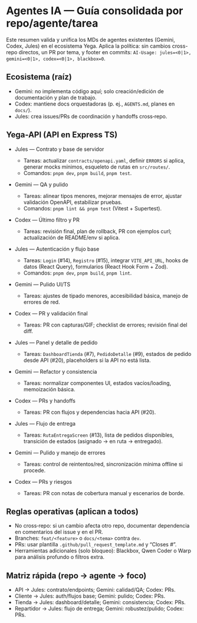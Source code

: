# Agentes IA — Guía consolidada por repo/agente/tarea

Este resumen valida y unifica los MDs de agentes existentes (Gemini, Codex, Jules) en el ecosistema Yega. Aplica la política: sin cambios cross-repo directos, un PR por tema, y footer en commits: `AI-Usage: jules=<0|1>, gemini=<0|1>, codex=<0|1>, blackbox=0`.
## Ecosistema (raíz)
- Gemini: no implementa código aquí; solo creación/edición de documentación y plan de trabajo.
- Codex: mantiene docs orquestadoras (p. ej., `AGENTS.md`, planes en `docs/`).
- Jules: crea issues/PRs de coordinación y handoffs cross‑repo.

## Yega-API (API en Express TS)
- Jules — Contrato y base de servidor
  - Tareas: actualizar `contracts/openapi.yaml`, definir `ERRORS` si aplica, generar mocks mínimos, esqueleto de rutas en `src/routes/`.
  - Comandos: `pnpm dev`, `pnpm build`, `pnpm test`.
- Gemini — QA y pulido
  - Tareas: alinear tipos menores, mejorar mensajes de error, ajustar validación OpenAPI, estabilizar pruebas.
  - Comandos: `pnpm lint && pnpm test` (Vitest + Supertest).
- Codex — Último filtro y PR
  - Tareas: revisión final, plan de rollback, PR con ejemplos curl; actualización de README/env si aplica.

- Jules — Autenticación y flujo base
  - Tareas: `Login` (#14), `Registro` (#15), integrar `VITE_API_URL`, hooks de datos (React Query), formularios (React Hook Form + Zod).
  - Comandos: `pnpm dev`, `pnpm build`, `pnpm lint`.
- Gemini — Pulido UI/TS
  - Tareas: ajustes de tipado menores, accesibilidad básica, manejo de errores de red.
- Codex — PR y validación final
  - Tareas: PR con capturas/GIF; checklist de errores; revisión final del diff.

- Jules — Panel y detalle de pedido
  - Tareas: `DashboardTienda` (#7), `PedidoDetalle` (#9), estados de pedido desde API (#20), placeholders si la API no está lista.
- Gemini — Refactor y consistencia
  - Tareas: normalizar componentes UI, estados vacíos/loading, memoización básica.
- Codex — PRs y handoffs
  - Tareas: PR con flujos y dependencias hacia API (#20).

- Jules — Flujo de entrega
  - Tareas: `RutaEntregaScreen` (#13), lista de pedidos disponibles, transición de estados (asignado → en ruta → entregado).
- Gemini — Pulido y manejo de errores
  - Tareas: control de reintentos/red, sincronización mínima offline si procede.
- Codex — PRs y riesgos
  - Tareas: PR con notas de cobertura manual y escenarios de borde.

## Reglas operativas (aplican a todos)
- No cross‑repo: si un cambio afecta otro repo, documentar dependencia en comentarios del issue y en el PR.
- Branches: `feat/<feature>` o `docs/<tema>` contra `dev`.
- PRs: usar plantilla `.github/pull_request_template.md` y “Closes <repo>#<n>”.
- Herramientas adicionales (solo bloqueo): Blackbox, Qwen Coder o Warp para análisis profundo o filtros extra.

## Matriz rápida (repo → agente → foco)
- API → Jules: contrato/endpoints; Gemini: calidad/QA; Codex: PRs.
- Cliente → Jules: auth/flujos base; Gemini: pulido; Codex: PRs.
- Tienda → Jules: dashboard/detalle; Gemini: consistencia; Codex: PRs.
- Repartidor → Jules: flujo de entrega; Gemini: robustez/pulido; Codex: PRs.
